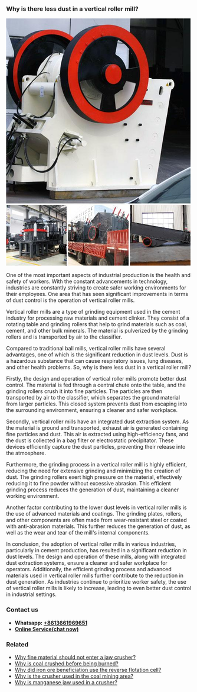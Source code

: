 <h3>Why is there less dust in a vertical roller mill?</h3><img src='1701671440.jpg' alt=''><p>One of the most important aspects of industrial production is the health and safety of workers. With the constant advancements in technology, industries are constantly striving to create safer working environments for their employees. One area that has seen significant improvements in terms of dust control is the operation of vertical roller mills.</p><p>Vertical roller mills are a type of grinding equipment used in the cement industry for processing raw materials and cement clinker. They consist of a rotating table and grinding rollers that help to grind materials such as coal, cement, and other bulk minerals. The material is pulverized by the grinding rollers and is transported by air to the classifier.</p><p>Compared to traditional ball mills, vertical roller mills have several advantages, one of which is the significant reduction in dust levels. Dust is a hazardous substance that can cause respiratory issues, lung diseases, and other health problems. So, why is there less dust in a vertical roller mill?</p><p>Firstly, the design and operation of vertical roller mills promote better dust control. The material is fed through a central chute onto the table, and the grinding rollers crush it into fine particles. The particles are then transported by air to the classifier, which separates the ground material from larger particles. This closed system prevents dust from escaping into the surrounding environment, ensuring a cleaner and safer workplace.</p><p>Secondly, vertical roller mills have an integrated dust extraction system. As the material is ground and transported, exhaust air is generated containing fine particles and dust. This air is extracted using high-efficiency fans, and the dust is collected in a bag filter or electrostatic precipitator. These devices efficiently capture the dust particles, preventing their release into the atmosphere.</p><p>Furthermore, the grinding process in a vertical roller mill is highly efficient, reducing the need for extensive grinding and minimizing the creation of dust. The grinding rollers exert high pressure on the material, effectively reducing it to fine powder without excessive abrasion. This efficient grinding process reduces the generation of dust, maintaining a cleaner working environment.</p><p>Another factor contributing to the lower dust levels in vertical roller mills is the use of advanced materials and coatings. The grinding plates, rollers, and other components are often made from wear-resistant steel or coated with anti-abrasion materials. This further reduces the generation of dust, as well as the wear and tear of the mill's internal components.</p><p>In conclusion, the adoption of vertical roller mills in various industries, particularly in cement production, has resulted in a significant reduction in dust levels. The design and operation of these mills, along with integrated dust extraction systems, ensure a cleaner and safer workplace for operators. Additionally, the efficient grinding process and advanced materials used in vertical roller mills further contribute to the reduction in dust generation. As industries continue to prioritize worker safety, the use of vertical roller mills is likely to increase, leading to even better dust control in industrial settings.</p><h3>Contact us</h3><ul><li><strong>Whatsapp:&nbsp;<a href="https://wa.me/8613661969651">+8613661969651</a></strong></li><li><a href="https://swt.shibang-china.com/?git&amp;zhl"><strong>Online Service(chat now)</strong></a></li></ul><h3>Related</h3><ul><li><a href='Why%20fine%20material%20should%20not%20enter%20a%20jaw%20crusher%3F.md'>Why fine material should not enter a jaw crusher?</a></li><li><a href='Why%20is%20coal%20crushed%20before%20being%20burned%3F.md'>Why is coal crushed before being burned?</a></li><li><a href='Why%20did%20iron%20ore%20beneficiation%20use%20the%20reverse%20flotation%20cell%3F.md'>Why did iron ore beneficiation use the reverse flotation cell?</a></li><li><a href='Why%20is%20the%20crusher%20used%20in%20the%20coal%20mining%20area%3F.md'>Why is the crusher used in the coal mining area?</a></li><li><a href='Why%20is%20manganese%20jaw%20used%20in%20a%20crusher%3F.md'>Why is manganese jaw used in a crusher?</a></li></ul>